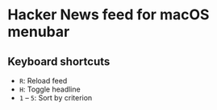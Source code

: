 # Hacker News feed for macOS menubar

## Keyboard shortcuts

- `R`: Reload feed
- `H`: Toggle headline
- `1` – `5`: Sort by criterion
